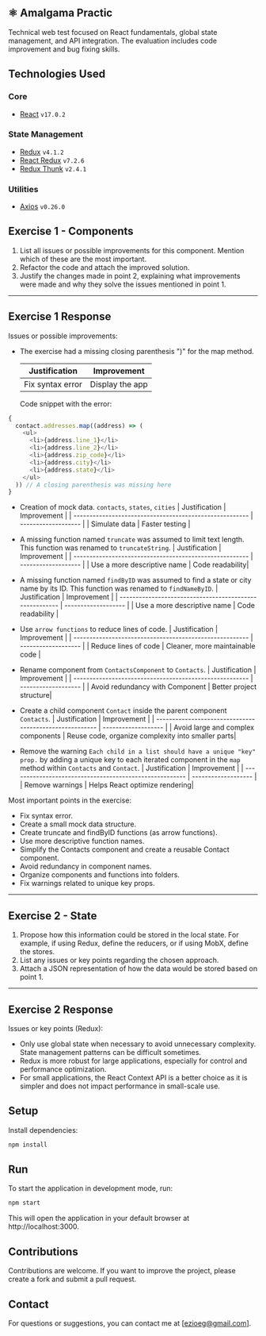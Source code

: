 ## ⚛️ Amalgama Practic  
Technical web test focused on React fundamentals, global state management, and API integration. The evaluation includes code improvement and bug fixing skills.

## Technologies Used
### Core
- [React](https://reactjs.org/) `v17.0.2`

### State Management
- [Redux](https://redux.js.org/) `v4.1.2`
- [React Redux](https://react-redux.js.org/) `v7.2.6`
- [Redux Thunk](https://github.com/reduxjs/redux-thunk) `v2.4.1`

### Utilities
- [Axios](https://axios-http.com/) `v0.26.0`

## Exercise 1 - Components
1. List all issues or possible improvements for this component. Mention which of these are the most important.
2. Refactor the code and attach the improved solution.
3. Justify the changes made in point 2, explaining what improvements were made and why they solve the issues mentioned in point 1.

---

## Exercise 1 Response
Issues or possible improvements:

- The exercise had a missing closing parenthesis ")" for the map method.

  | Justification              | Improvement            |
  | -------------------------- | ---------------------- |
  | Fix syntax error	          | Display the app        |

  Code snippet with the error:

```javascript
{
  contact.addresses.map((address) => (
    <ul>
      <li>{address.line_1}</li>
      <li>{address.line_2}</li>
      <li>{address.zip_code}</li>
      <li>{address.city}</li>
      <li>{address.state}</li>
    </ul>
  )) // A closing parenthesis was missing here
}
```

- Creation of mock data. `contacts`, `states`, `cities`
  | Justification | Improvement |
  | ------------------------------------------------------- | ------------------- |
  | Simulate data | Faster testing |

- A missing function named `truncate` was assumed to limit text length. This function was renamed to `truncateString`.
  | Justification | Improvement |
  | ------------------------------------------------------- | ------------------- |
  | Use a more descriptive name | Code readability|

- A missing function named `findByID` was assumed to find a state or city name by its ID. This function was renamed to `findNameByID`.
  | Justification | Improvement |
  | ------------------------------------------------------- | ------------------- |
  | Use a more descriptive name | Code readability |

- Use `arrow functions` to reduce lines of code.
  | Justification | Improvement |
  | ------------------------------------------------------- | ------------------- |
  | Reduce lines of code | Cleaner, more maintainable code |

- Rename component from `ContactsComponent` to `Contacts`.
  | Justification | Improvement |
  | ------------------------------------------------------- | ------------------- |
  | Avoid redundancy with Component | Better project structure|

- Create a child component `Contact` inside the parent component `Contacts`.
  | Justification | Improvement |
  | ------------------------------------------------------- | ------------------- |
  | Avoid large and complex components | Reuse code, organize complexity into smaller parts|

- Remove the warning `Each child in a list should have a unique "key" prop.` by adding a unique key to each iterated component in the `map` method within `Contacts` and `Contact`.
  | Justification | Improvement |
  | ------------------------------------------------------- | ------------------- |
  | Remove warnings | Helps React optimize rendering|

Most important points in the exercise:

- Fix syntax error.
- Create a small mock data structure.
- Create truncate and findByID functions (as arrow functions).
- Use more descriptive function names.
- Simplify the Contacts component and create a reusable Contact component.
- Avoid redundancy in component names.
- Organize components and functions into folders.
- Fix warnings related to unique key props.

---

## Exercise 2 - State
1. Propose how this information could be stored in the local state. For example, if using Redux, define the reducers, or if using MobX, define the stores.
2. List any issues or key points regarding the chosen approach.
3. Attach a JSON representation of how the data would be stored based on point 1.

---

## Exercise 2 Response
Issues or key points (Redux):

- Only use global state when necessary to avoid unnecessary complexity. State management patterns can be difficult sometimes.
- Redux is more robust for large applications, especially for control and performance optimization.
- For small applications, the React Context API is a better choice as it is simpler and does not impact performance in small-scale use.

## Setup
Install dependencies:

   ```bash
   npm install
   ```
## Run
To start the application in development mode, run:

   ```bash
   npm start
   ```
This will open the application in your default browser at http://localhost:3000.

## Contributions
Contributions are welcome. If you want to improve the project, please create a fork and submit a pull request.

## Contact
For questions or suggestions, you can contact me at [ezioeg@gmail.com].
